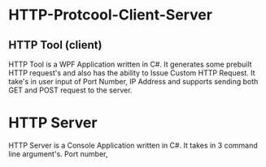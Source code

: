 # HTTP-Protcool-Client-Server

## HTTP Tool (client)
HTTP Tool is a WPF Application written in C#. It generates some prebuilt HTTP request's and also has the ability to Issue Custom HTTP Request.
It take's in user input of Port Number, IP Address and supports sending both GET and POST request to the server.



# HTTP Server 
HTTP Server is a Console Application written in C#. It takes in 3 command line argument's.
Port number, 
